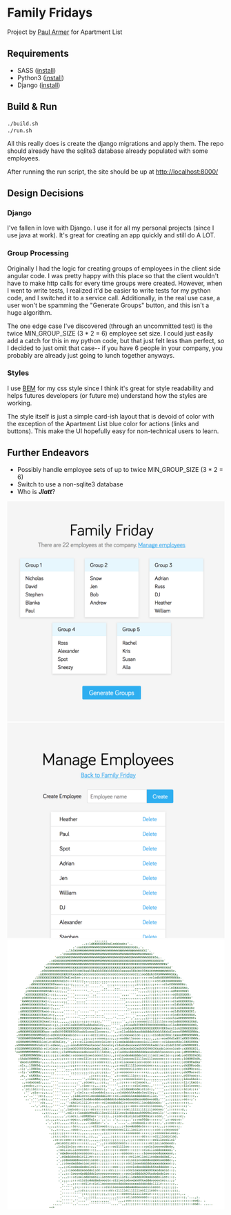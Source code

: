 Family Fridays
==============
Project by [Paul Armer](http://paularmer.me) for Apartment List

Requirements
------------
* SASS ([install](http://sass-lang.com/install))
* Python3 ([install](https://www.python.org/downloads/))
* Django ([install](https://docs.djangoproject.com/en/1.11/topics/install/))

Build & Run
-----------
```
./build.sh
./run.sh
```
All this really does is create the django migrations and apply them. The repo should already have the sqlite3 database
already populated with some employees.

After running the run script, the site should be up at [http://localhost:8000/](http://localhost:8000/)

Design Decisions
----------------
### Django
I've fallen in love with Django. I use it for all my personal projects (since I use java at work). It's great for
creating an app quickly and still do A LOT.

### Group Processing
Originally I had the logic for creating groups of employees in the client side angular code. I was pretty happy with
this place so that the client wouldn't have to make http calls for every time groups were created. However, when I went
to write tests, I realized it'd be easier to write tests for my python code, and I switched it to a service call.
Additionally, in the real use case, a user won't be spamming the "Generate Groups" button, and this isn't a huge
algorithm.

The one edge case I've discovered (through an uncommitted test) is the twice MIN_GROUP_SIZE (3 * 2 = 6) employee set
size. I could just easily add a catch for this in my python code, but that just felt less than perfect, so I decided to
just omit that case-- if you have 6 people in your company, you probably are already just going to lunch together
anyways.

### Styles
I use [BEM](http://getbem.com/) for my css style since I think it's great for style readability and helps futures
developers (or future me) understand how the styles are working.

The style itself is just a simple card-ish layout that is devoid of color with the exception of the Apartment List blue
color for actions (links and buttons). This make the UI hopefully easy for non-technical users to learn.

Further Endeavors
-----------------
* Possibly handle employee sets of up to twice MIN_GROUP_SIZE (3 * 2 = 6)
* Switch to use a non-sqlite3 database
* Who is **_Jlatt_**?

![Groups View](https://raw.githubusercontent.com/parmer/family_friday/master/static/family_friday/groups.png)
![Manage Employees](https://raw.githubusercontent.com/parmer/family_friday/master/static/family_friday/manage.png)
![JLatt](https://raw.githubusercontent.com/parmer/family_friday/master/static/family_friday/jlatt.png)